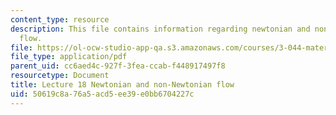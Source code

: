 ```yaml
---
content_type: resource
description: This file contains information regarding newtonian and non-newtonian
  flow.
file: https://ol-ocw-studio-app-qa.s3.amazonaws.com/courses/3-044-materials-processing-spring-2013/50619c8a76a5acd5ee39e0bb6704227c_MIT3_044S13_Lec18.pdf
file_type: application/pdf
parent_uid: cc6aed4c-927f-3fea-ccab-f448917497f8
resourcetype: Document
title: Lecture 18 Newtonian and non-Newtonian flow
uid: 50619c8a-76a5-acd5-ee39-e0bb6704227c
---
```

